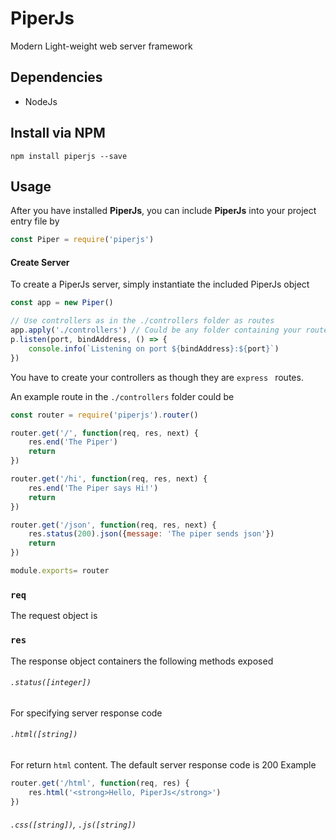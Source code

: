 # PiperJs
Modern Light-weight web server framework

## Dependencies
- NodeJs

## Install via NPM
```shell
npm install piperjs --save
```

## Usage
After you have installed __PiperJs__, you can include __PiperJs__ into your project entry file by
```javascript
const Piper = require('piperjs')
```
#### Create Server
To create a PiperJs server, simply instantiate the included PiperJs object
```javascript
const app = new Piper()

// Use controllers as in the ./controllers folder as routes
app.apply('./controllers') // Could be any folder containing your route files
p.listen(port, bindAddress, () => {
    console.info(`Listening on port ${bindAddress}:${port}`)
})
```
You have to create your controllers as though they are `express ` routes.

An example route in the `./controllers` folder could be

```javascript
const router = require('piperjs').router()

router.get('/', function(req, res, next) {
    res.end('The Piper')
    return
})

router.get('/hi', function(req, res, next) {
    res.end('The Piper says Hi!')
    return
})

router.get('/json', function(req, res, next) {
    res.status(200).json({message: 'The piper sends json'})
    return
})

module.exports= router
```

### `req`
The request object is

### `res`
The response object containers the following methods exposed
###### `.status([integer])`
For specifying server response code

###### `.html([string])`
For return `html` content. The default server response code is 200
Example
```javascript
router.get('/html', function(req, res) {
    res.html('<strong>Hello, PiperJs</strong>')
})
```
###### `.css([string])`, `.js([string])`
